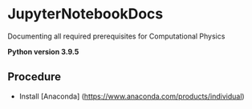 # JupyterNotebookDocs
Documenting all required prerequisites for Computational Physics

 **Python version 3.9.5**

## Procedure
* Install [Anaconda] (https://www.anaconda.com/products/individual)
